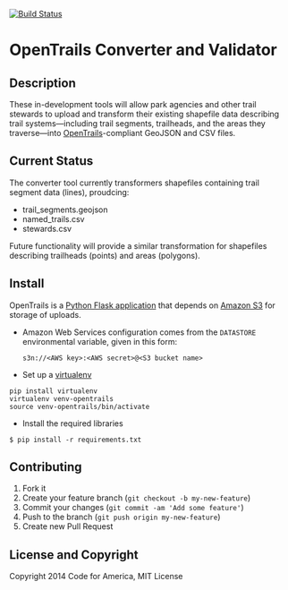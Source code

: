 [![Build Status](https://travis-ci.org/codeforamerica/OpenTrails.png)](https://travis-ci.org/codeforamerica/OpenTrails)

OpenTrails Converter and Validator
=====

Description
-----------

These in-development tools will allow park agencies and other trail stewards to upload and transform their existing shapefile data describing trail systems—including trail segments, trailheads, and the areas they traverse—into [OpenTrails](http://codeforamerica.org/specifications/trails)-compliant GeoJSON and CSV files.

Current Status
--------------

The converter tool currently transformers shapefiles containing trail segment data (lines), proudcing:
* trail_segments.geojson
* named_trails.csv
* stewards.csv

Future functionality will provide a similar transformation for shapefiles describing trailheads (points) and areas (polygons).


Install
-------

OpenTrails is a [Python Flask application](https://github.com/codeforamerica/howto/blob/master/Python-Virtualenv.md) that depends on [Amazon S3](http://aws.amazon.com/s3/) for storage of uploads.

* Amazon Web Services configuration comes from the `DATASTORE` environmental
variable, given in this form:

    `s3n://<AWS key>:<AWS secret>@<S3 bucket name>`

* Set up a [virtualenv](https://pypi.python.org/pypi/virtualenv)

```
pip install virtualenv
virtualenv venv-opentrails
source venv-opentrails/bin/activate
```

* Install the required libraries

```
$ pip install -r requirements.txt
```



Contributing
------------

1. Fork it
2. Create your feature branch (`git checkout -b my-new-feature`)
3. Commit your changes (`git commit -am 'Add some feature'`)
4. Push to the branch (`git push origin my-new-feature`)
5. Create new Pull Request


License and Copyright
---------------------

Copyright 2014 Code for America, MIT License
